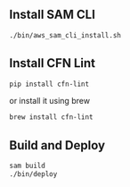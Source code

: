 ## Install SAM CLI

```sh
./bin/aws_sam_cli_install.sh
```

## Install CFN Lint

```sh
pip install cfn-lint
```

or install it using brew

```sh
brew install cfn-lint
```

## Build and Deploy

```sh
sam build
./bin/deploy
```
